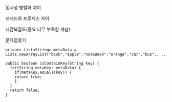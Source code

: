 동시성 병렬화 차이 

쓰레드와 프로세스 차이 

시간복잡도(중요 너무 부족함 개념)


문제점찾기
``` 
private List<String> metaData = Lists.newArrayList("book","apple","noteBook","orange","car","bus",.......n);
 
public boolean isContainKey(String key) {
  for(String metaKey: metaData) {
    if(metaKey.equals(key)) {  
    return true;            
    }       
  }      
  return false;
}
```
